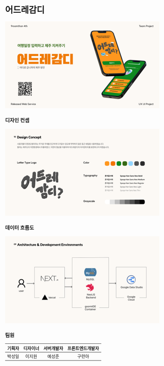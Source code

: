 # 어드레감디

![표지](https://github.com/9oormthon4/.github/blob/main/images/title.png)

### 디자인 컨셉

![디자인](https://github.com/9oormthon4/.github/blob/main/images/design.png)

### 데이터 흐름도

![데이터흐름도](https://github.com/9oormthon4/.github/blob/main/images/data-flow-chart.png)

### 팀원

| 기획자 | 디자이너 | 서버개발자 | 프론트엔드개발자 | 
| :--: | :--: | :--: | :--: | 
| 박성일 | 이지원 | 예성준 | 구련아 |
